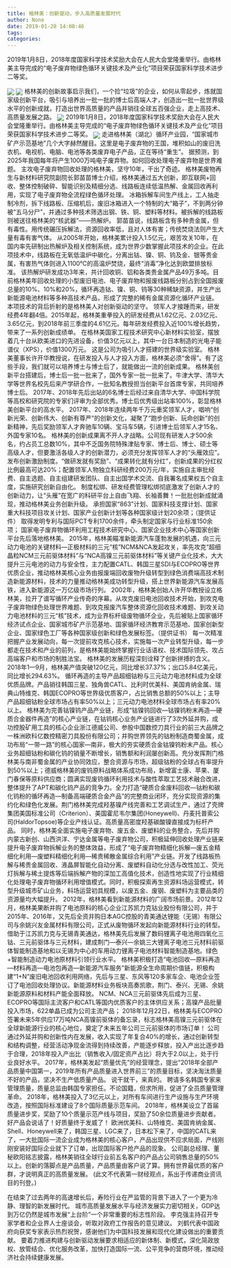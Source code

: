 ```yaml
---
title: 格林美：创新驱动，步入高质量发展时代
author: None
date: 2019-01-28 14:08:46
tags: 
categories: 
---
```

2019年1月8日，2018年度国家科学技术奖励大会在人民大会堂隆重举行。由格林美主导完成的“电子废弃物绿色循环关键技术及产业化”项目荣获国家科学技术进步二等奖。
<!-- more -->
<img align="center" border="0" src="https://imgcdn.yicai.com/uppics/images/2019/01/f50dd9a8d219af27b77c4c51555ed3a4.jpg" />
<img align="center" border="0" src="https://imgcdn.yicai.com/uppics/images/2019/01/89ae3445c23091f66596ddbf4a3e62fa.jpg" />
格林美的创新故事启示我们，一个捡“垃圾”的企业，如何从零起步，炼就国家级创新平台，吸引与培养出一批一批的博士后高端人才，创造出一批一批世界级水平的创新成就，打造出世界高质量的产品并销往全球五百强企业，走上高技术、高质量发展之路。
<img align="center" border="0" src="https://imgcdn.yicai.com/uppics/images/2019/01/207f3ecbeed375d5b85712b917d09d0f.jpg" />
2019年1月8日，2018年度国家科学技术奖励大会在人民大会堂隆重举行。由格林美主导完成的“电子废弃物绿色循环关键技术及产业化”项目荣获国家科学技术进步二等奖。
<img align="center" border="0" src="https://imgcdn.yicai.com/uppics/images/2019/01/1edb389d354bb718823e219a793c2bc3.jpg" />
走进格林美（湖北）循环产业园，“国家城市矿产示范基地”几个大字赫然醒目。这里是电子废弃物的王国，堆积如山的废旧洗衣机、电视机、电脑、电池等各类废弃电子产品，正在等待“重生”。
据预测，到2025年我国每年将产生1000万吨电子废弃物。如何回收处理电子废弃物是世界难题。
主攻电子废弃物回收处理的格林美，坚守10年，干出了奇迹。
格林美废物再生与新材料研究院副院长郭苗苗博士介绍，格林美通过五大创新，即互联网+回收、整体控制破碎、智能识别及精细分选、线路板连续低温热解、金属回收再利用，实现了电子废弃物全流程绿色循环处理。
冰箱拆解车间生产线上，工人抽走制冷剂，拆下线路板、压缩机后，废旧冰箱进入一个特制的大“箱子”，不到两分钟被“五马分尸”，并通过多种技术筛选出钢、铁、铜、塑料等材料。被拆解的线路板则被送往格林美的“核武器”——热解炉。
郭苗苗说，线路板含有多种贵金属，但有毒性。用传统碾压拆解法，资源回收率低，且对人体有害；传统焚烧法则产生大量有毒有害气体。
从2005年开始，格林美累计投入1.5亿元，艰苦攻关10年，在国内率先研制出热解炉及相关控制系统，成为世界少数掌握此项技术的企业。在此项技术中，线路板在无氧低温炉中碳化，分离出钴、镍、铜、钨及金、银等贵金属，有害热气体则进入1100℃的高温炉焚烧，最终“消毒”净化达到欧盟排放标准。
该热解炉研发成功3年来，共计回收铜、铝和各类贵金属产品49万多吨。目前格林美年回收处理的小型废旧电池、电子废弃物和报废线路板分别占到全国报废总量的10%、10%和20%，循环再造钴、镍、铜、钨等30种稀缺资源，并生产出新能源电池材料等多种高技术产品，形成了完整的稀有金属资源化循环产业链。
本项技术的背后折射的是格林美人对创新驱动的坚守。
领军人才接踵而来，研发经费4年翻4倍。2015年起，格林美重拳投入的研发经费从1.62亿元、2.03亿元、3.65亿元，到2018年前三季度的4.61亿元。每年研发经费投入近100%增长趋势，带来了一系列创新成绩单。
在格林美国家工程技术研究中心新材料实验室，摆放着几十台从欧美进口的先进设备，价值3亿元以上，其中一台日本制造的光电子能谱仪（XPS），价值1300万元。
这是公司为吸引人才搭建的世界级实验室。
格林美董事长许开华教授说，在研发投入与人才投入方面，格林美必须“舍得”。有了这些手段，我们就可以培养博士与博士后了，就能做出一流的创新成果。
格林美创新平台搭建后，博士后一批一批来了，国外专家一批一批来了。牛津大学、清华大学等世界名校先后来产学研合作，一批知名教授担当创新平台首席专家，共同培养博士后。
2017年、2018年先后出站的6名博士后经过来自清华大学、中国科学院等高校和研究院的专家们评审为全部优秀。博士后优秀级出站率100%，彰显格林美创新平台的高水平。
2017年、2018年连续两年千万元重奖领军人才，唱响“创新光荣、创新伟大、创新有尊严”的创新文化，凝聚了“跑步创新、玩命创新”的创新精神，先后奖励领军人才奔驰车10辆、宝马车5辆，引进博士后领军人才15名、外国专家10名。
格林美的创新成果离不开人才战略。公司现有研发人才500余名，约占员工总数10%，其中不乏国务院特殊津贴专家、博士后、博士、硕士等高级人才，但要激活各级人才的创新潜力，必须充分发挥领军人才的“头雁效应”。
发布创新激励制度。“做研发就有奖励”、“成果转化就有分红”，创新成果的分红权比例最高可达20%；配置领军人物独立科研经费200万元/年，实施自主审批经费、自主选题、自主组建研发团队、自主出国学术交流、自我署名成果权五个自主度，实施研究创新自由化。
制度松绑、研发经费管理松绑彻底激发了创新人才的创新动力，让“头雁”在宽广的科研平台上自由飞翔、长袖善舞！一批批创新成就涌现，推动格林美业务创新升级。
承担国家“863”计划、国家科技支撑计划、国家重大科技项目攻关计划、国家产业创新计划等各种国家级计划20余项；（提供证件）
取得发明专利与国际PCT专利1700余件，牵头制定国家与行业标准150余项；
国家电子废弃物循环利用工程技术研究中心、国家企业技术中心等国家创新平台先后落地格林美。
2015年，格林美瞄准新能源汽车蓬勃发展的机遇，向三元动力电池的关键材料—正极材料的三元“核”NCM&NCA发起攻关，率先攻克“超细晶粒NCM三元前驱体材料”与“NCA高镍三元前驱体材料”等关键产业化技术，大大提升三元电池的动力与安全性，主力配置CATL、韩国三星SDI与ECOPRO等世界优质企业，推动格林美核心业务由报废端回收废物升级转型到绿色消费端高技术制造新能源材料，技术的力量推动格林美成功转型升级，搭上世界新能源汽车发展高铁，进入新能源这一万亿级市场行列。
2002年，格林美创始人许开华教授设立格林美，拉开了谱写循环产业传奇的序幕。从攻克废旧电池回收技术开始，到攻克电子废弃物绿色处理世界难题、到攻克报废汽车整体资源化回收技术难题、到攻关动力电池材料的三元“核”技术，成为业界标杆级废物循环企业，先后被贴上国家循环经济试点企业、国家城市矿产示范基地、国家循环经济教育示范基地、国家创新型企业、国家绿色工厂等各种国家级创新和绿色发展标签。（提供证书）
每一次精准把握产业发展动向，每一次提前攻克核心技术，实施每一次产业转型升级，每一步都走在技术和产业的前列，是格林美能始终掌握行业话语权、技术国际领先、攻占高端客户和市场的制胜法宝。
格林美的发展历程深刻诠释了创新拼搏的含义。
2018年1—9月，格林美产值突破120亿元，同比增长37.37%；出口5.84亿美元，同比增长294.63%。
循环再造的主导产品超细钴粉与三元动力电池材料成为全球优质品牌。产品销往韩国三星、独角兽CATL、比利时优美科、美国肯纳金属、瑞典山特维克、韩国ECOPRO等世界级优质客户，占比销售总额的50%以上；主导产品超细钴粉全球市场占有率50%以上；三元动力电池材料全球市场占有率20%以上。
格林美为完善钴镍钨产品产业链，形成“钴镍钨回收—钴镍钨粉末再造—硬质合金器件再造”的核心产业链，在钴钨核心业务产业链进行了3次外延并购，成功控股矿用工具的核心企业浙江德威公司、参股中国数控刀具行业的前三大品牌之一株洲欧科亿数控精密刀具股份有限公司；并购世界领先的钴粉制造商蜀金属，成功布局“一带一路”的核心国家—南非，极大的夯实硬质合金钴镍钨粉末产品。核心业务超细钴粉和碳化钨的销量不断增长，销售额和利润屡创新高。充分发挥荆门格林美与南非蜀金属的产业协同效应，整合资源与市场，超级钴粉的全球占有率提升到50%以上；德威格林美的废钨原料战略体系成功布局，新增富士康、苹果、厦门春保等原料供应商；圆满实现废钨循环利用技术与酸性萃取工艺技术融合改进，整体提升了APT和碳化钨产品的竞争力。全力打造“硬质合金废料回收—钴粉和碳化钨粉的循环再造—制备高端硬质合金产品”的完整商业闭环，充分实现资源的集约化和绿色化发展。荆门格林美完成羟基镍产线完善和工艺调试生产，通过了壳牌集团美国标准公司（Criterion）、美国霍尼韦尔集团(Honeywell)、丹麦托普索公司(HaldorTopsoe)等企业产线认证。高质量高密度羟基碳酸镍直接成为标杆产品。
同时，格林美全面实施电子废弃物、废五金、废塑料的业务整合，先后并购内蒙古新创、山西洪洋、宁达金属等电子废弃物公司，积极延伸回收处理产业链来提升电子废弃物拆解业务的整体效益，形成了“电子废弃物精细化拆解—废五金精细化利用—废塑料精细化利用—稀贵稀散金属综合利用”产业链。开发了线路板热解与稀贵金属回收、液晶屏智能化自动分离、废塑料自动化分选与改性加工、荧光灯拆解与稀土提炼等后端拆解产物的深加工高值化技术，创造性地实现了行业精细化处理电子废弃物循环利用增值模式。同时，积极探索再生资源料场运营模式，转型升级城市矿山业务，料场运营初具规模，以废五金、废钢、废塑料为主要品类的资源量均大幅提升。
2012年，格林美看到新能源材料的广阔市场前景。2012年12月，格林美果断并购了电池原料的核心企业江苏凯力克钴业股份有限公司，并于2015年、2016年，又先后全资并购日本AGC控股的青美通达锂能（无锡）有限公司与余姚兴友金属材料有限公司，正式从废物循环发起向新能源材料行业的转型。借助于江苏凯力克与无锡青美通达，格林美先后发展了数码锂离子电池用四氧化三钴、三元前驱体与三元材料，建成荆门—泰兴—余姚三大锂离子电池三元材料前驱体智能制造基地和以无锡为中心的车用动力锂离子电池材料智能制造基地。绿色+智能制造动力电池原材料引领行业水平。
格林美积极打造“电池回收—原料再造—材料再造—电池包再造—新能源汽车服务”新能源全生命周期价值链，积极构建“1+N”废旧电池回收利用网络，先后与三星、东风等120多家车企、电池企业签订了电池回收处理协议。新能源材料业务板块高奏凯歌，荆门、泰兴、无锡、余姚新能源原料和材料产能全面释放。
NCM、NCA三元前驱体先后成为三星、ECOPRO等国际主流客户和CATL等国内优质客户的主体供应关系；高镍产品批量投入市场，622单晶已成为公司主流产品；
2018年12月22日，格林美与ECOPRO签署未来5年供应17万吨NCA高镍前驱体的备忘录，标志格林美高镍三元前驱体在全球新能源行业的核心地位，奠定了未来五年公司三元前驱体的市场订单！
公司通过外延并购和创新性内在发展，收入实现了年复合40%的增长，通过创新转型和结构调整，经营活动净现金流得到持续改善，产能逐步释放，投入产出比逐步趋于合理，2018年投入产出比（销售收入/固定资产占比）将大于2.0以上，处于行业良好水平。
2017年，格林美发起“质量优先”的经营理念，提出“2018年全部产品质量中国第一，2019年所有产品质量进入世界前三”的质量目标，坚决淘汰质量不好的产品，坚决不生产低质量产品。
说干就干，来真的。
聘请多名韩国专家来管理质量，质量总监由韩国专家担任。不论国籍，但求所用，促进了全员质量管理革命。
2018年，格林美投入了3亿元以上，对所有车间进行生产设施与生产环境改造，按照国际标准建设了8个国际质量示范车间。
2018年，格林美设立了首届质量进步奖，奖励了10个质量示范产线与项目，奖励了50余位质量进步贡献者。
好产品会说话了！好质量终于发威了！
欧洲优美科、山特维克、美国肯纳金属、Shell、Honeywell来了，韩国三星、LGC来了，日本松下来了，中国的CATL来了，一大批国际一流企业成为格林美的核心客户，产品出现供不应求局面，产线刚刚安装好国际企业就下了订单，出现国际客户抢产品的现象。
公司副总经理、董秘欧阳铭志披露，格林美销往全球行业前五名客户的产品占公司销售总量的50%以上。创新的落脚点是产品质量，产品质量由客户说了算。拥有世界最优质的客户群，才说明真正的高质量发展。
(此文不代表第一财经观点，系出于传递商业资讯目的刊登。)
 
 
 
在结束了过去两年的高速增长后，寿险行业在严监管的背景下进入了一个更为冷静、理智的新发展时代。
城市高质量发展水平与经济发展实力密切相关，GDP达到万亿仍然是城市发展“上台阶”一个非常重要的标志性阶段。
李克强主持召开专家学者和企业界人士座谈会，听取对政府工作报告的意见建议。
刘鹤代表中国政府向获奖专家表示热烈祝贺，感谢他们为中国科技发展和现代化建设做出的重要贡献。
要着力推进构建与创新驱动发展要求相适应的新体制、新模式，深化简政放权、放管结合、优化服务改革，加快打造国际一流、公平竞争的营商环境，推动经济社会持续健康发展。
